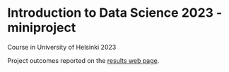 # Introduction to Data Science 2023 - miniproject
Course in University of Helsinki 2023

Project outcomes reported on the [results web page](https://phuvio.github.io/Introduction-to-Data-Science). 
